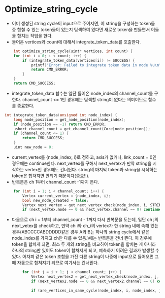 # Optimize_string_cycle
- 이미 생성된 string cycle이 input으로 주어지면, 이 string을 구성하는 token들 중 합칠 수 있는 token들이 있는지 탐색하여 있다면 새로운 token을 만들면서 이들을 합치는 작업을 한다.
- 들어온 vertices와 count에 대해서 integrate_token_data를 호출한다. 
```c
    int optimize_string_cycle(uint* vertices, int count) {
    for (int i = 0; i < count; i++) {
        if (integrate_token_data(vertices[i]) != SUCCESS) {
            printf("Error: Failed to integrate token data in node %u\n", vertices[i]);
            return CMD_ERROR;
        }
    }
    return CMD_SUCCESS;
```
- integrate_token_data 함수는 일단 들어온 node_index의 channel_count를 구한다. channel_count <= 1인 경우에는 탐색할 string이 없다는 의미이므로 함수를 종료한다. 
```c
int integrate_token_data(unsigned int node_index) {
    long node_position = get_node_position(node_index);
    if (node_position == -1) return CMD_ERROR;
    ushort channel_count = get_channel_count(Core[node_position]);
    if (channel_count <= 1) {
        return CMD_SUCCESS;
    }
    uint new_node = 0;
```
- current_vertex를 {node_index, i}로 정하고, axis가 없거나, link_count = 0인 경우에는 continue한다. next_vertex를 구해서 next_vertex가 만약 string을 시작하는 vertex인 경우에도 건너뛴다. string의 마지막 token과 string을 시작하는 token은 합쳐지면 안되기 때문이다(중요!!). 
- 반복문은 ch 1부터 channel_count -1까지 돈다.
```c
    for (int i = 1; i < channel_count; i++) {
        Vertex current_vertex = {node_index, i};
        bool new_node_created = false;
        Vertex next_vertex = get_next_vertex_check(node_index, i, STRING_AXIS);
        if (next_vertex.node == 0 && next_vertex.channel == 0) continue;
```
- 다음으로 ch i + 1부터 channel_count - 1까지 다시 반복문을 도는데, 일단 ch j의 next_vetex를 check하고, 만약 ch i와 ch_i의 vertex가 한 string 내에 속해 있는 경우(ABCCCCABDDDDD같은 경우 A와 B는 하나의 string cycle에서 같은 node_index를 가지고 ch만 다를 수 있음.)에는 반복문을 건너 뛴다. 이 경우에 token을 합치게 되면, 최소 두 개의 string을 비교하여 token을 합치는 게 아니라 하나의 string만 있어도 token이 합쳐지게 되고, 예측하기 어려운 결과가 발생할 수 있다. 어차피 같은 token 조합을 가진 다른 string이 나중에 input으로 들어오면 그 때 자동으로 합쳐지기 되므로 여기서는 건너뛴다.
```c
        for (int j = i + 1; j < channel_count; j++) {
            Vertex next_vertex2 = get_next_vertex_check(node_index, j, STRING_AXIS);
            if (next_vertex2.node == 0 && next_vertex2.channel == 0) continue;
  
            if (are_vertices_in_same_cycle(node_index, i, node_index, j, STRING_AXIS)) continue;
```
